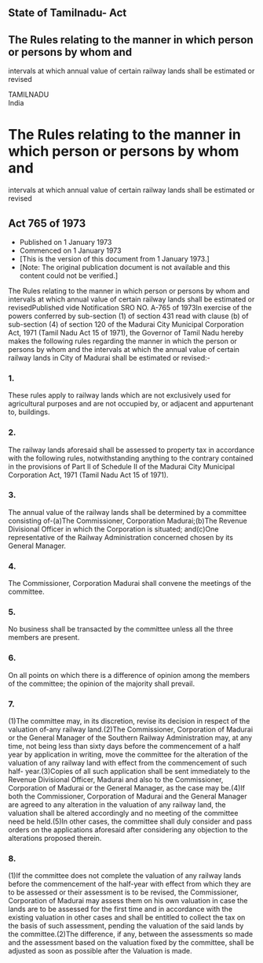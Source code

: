 ## State of Tamilnadu- Act

## The Rules relating to the manner in which person or persons by whom and
intervals at which annual value of certain railway lands shall be estimated or
revised

TAMILNADU  
India

# The Rules relating to the manner in which person or persons by whom and
intervals at which annual value of certain railway lands shall be estimated or
revised

## Act 765 of 1973

  * Published on 1 January 1973 
  * Commenced on 1 January 1973 
  * [This is the version of this document from 1 January 1973.] 
  * [Note: The original publication document is not available and this content could not be verified.] 

The Rules relating to the manner in which person or persons by whom and
intervals at which annual value of certain railway lands shall be estimated or
revisedPublished vide Notification SRO NO. A-765 of 1973In exercise of the
powers conferred by sub-section (1) of section 431 read with clause (b) of
sub-section (4) of section 120 of the Madurai City Municipal Corporation Act,
1971 (Tamil Nadu Act 15 of 1971), the Governor of Tamil Nadu hereby makes the
following rules regarding the manner in which the person or persons by whom
and the intervals at which the annual value of certain railway lands in City
of Madurai shall be estimated or revised:-

### 1.

These rules apply to railway lands which are not exclusively used for
agricultural purposes and are not occupied by, or adjacent and appurtenant to,
buildings.

### 2.

The railway lands aforesaid shall be assessed to property tax in accordance
with the following rules, notwithstanding anything to the contrary contained
in the provisions of Part II of Schedule II of the Madurai City Municipal
Corporation Act, 1971 (Tamil Nadu Act 15 of 1971).

### 3.

The annual value of the railway lands shall be determined by a committee
consisting of-(a)The Commissioner, Corporation Madurai;(b)The Revenue
Divisional Officer in which the Corporation is situated; and(c)One
representative of the Railway Administration concerned chosen by its General
Manager.

### 4.

The Commissioner, Corporation Madurai shall convene the meetings of the
committee.

### 5.

No business shall be transacted by the committee unless all the three members
are present.

### 6.

On all points on which there is a difference of opinion among the members of
the committee; the opinion of the majority shall prevail.

### 7.

(1)The committee may, in its discretion, revise its decision in respect of the
valuation of-any railway land.(2)The Commissioner, Corporation of Madurai or
the General Manager of the Southern Railway Administration may, at any time,
not being less than sixty days before the commencement of a half year by
application in writing, move the committee for the alteration of the valuation
of any railway land with effect from the commencement of such half-
year.(3)Copies of all such application shall be sent immediately to the
Revenue Divisional Officer, Madurai and also to the Commissioner, Corporation
of Madurai or the General Manager, as the case may be.(4)If both the
Commissioner, Corporation of Madurai and the General Manager are agreed to any
alteration in the valuation of any railway land, the valuation shall be
altered accordingly and no meeting of the committee need be held.(5)In other
cases, the committee shall duly consider and pass orders on the applications
aforesaid after considering any objection to the alterations proposed therein.

### 8.

(1)If the committee does not complete the valuation of any railway lands
before the commencement of the half-year with effect from which they are to be
assessed or their assessment is to be revised, the Commissioner, Corporation
of Madurai may assess them on his own valuation in case the lands are to be
assessed for the first time and in accordance with the existing valuation in
other cases and shall be entitled to collect the tax on the basis of such
assessment, pending the valuation of the said lands by the committee.(2)The
difference, if any, between the assessments so made and the assessment based
on the valuation fixed by the committee, shall be adjusted as soon as possible
after the Valuation is made.

